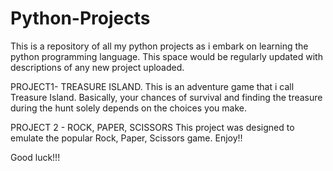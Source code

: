 # Python-Projects
This is a repository of all my python projects as i embark on learning the python programming language. This space would be regularly updated with descriptions of any new project uploaded.

PROJECT1- TREASURE ISLAND.
This is an adventure game that i call Treasure Island. Basically, your chances of survival and finding the treasure during the hunt solely depends on the choices you make.

PROJECT 2 - ROCK, PAPER, SCISSORS
This project was designed to emulate the popular Rock, Paper, Scissors game.  Enjoy!!

Good luck!!!
